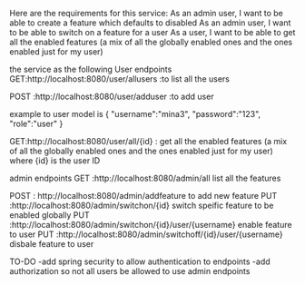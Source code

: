Here are the requirements for this service:
As an admin user, I want to be able to create a feature which defaults to disabled As an admin user, I want to be able to switch on a feature for a user As a user, I want to be able to get all the enabled features (a mix of all the globally enabled ones and the ones enabled just for my user)

the service as the following
User endpoints
GET:http://localhost:8080/user/allusers :to list all the users

POST :http://localhost:8080/user/adduser :to add user

example to user model is { "username":"mina3", "password":"123", "role":"user" }

GET:http://localhost:8080/user/all/{id} : get all the enabled features (a mix of all the globally enabled ones and the ones enabled just for my user) where {id} is the user ID

admin endpoints
GET :http://localhost:8080/admin/all list all the features

POST : http://localhost:8080/admin/addfeature to add new feature PUT :http://localhost:8080/admin/switchon/{id} switch speific feature to be enabled globally PUT :http://localhost:8080/admin/switchon/{id}/user/{username} enable feature to user PUT :http://localhost:8080/admin/switchoff/{id}/user/{username} disbale feature to user

TO-DO
-add spring security to allow authentication to endpoints 
-add authorization so not all users be allowed to use admin endpoints
